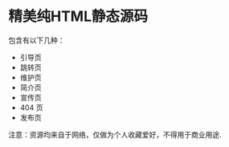 # 精美纯HTML静态源码
包含有以下几种：
* 引导页
* 跳转页
* 维护页
* 简介页
* 宣传页
* 404 页
* 发布页

注意：资源均来自于网络，仅做为个人收藏爱好，不得用于商业用途.
